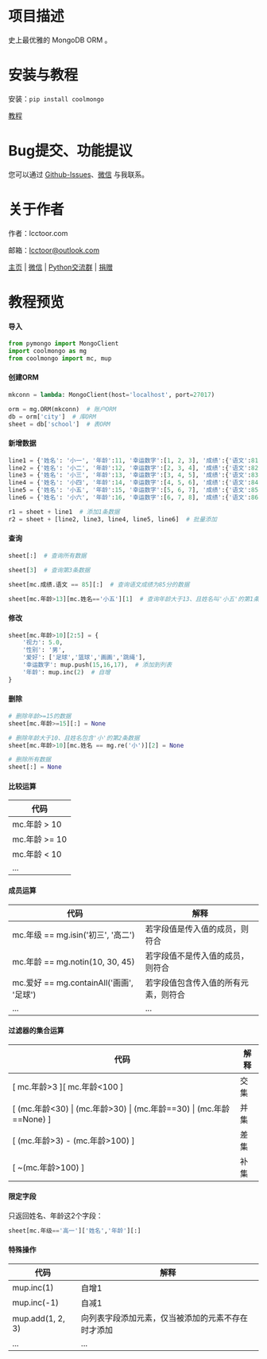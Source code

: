 # 项目描述

史上最优雅的 MongoDB ORM 。

# 安装与教程

安装：`pip install coolmongo`

[教程](https://github.com/lcctoor/lccpy/blob/main/packages/coolmongo/coolmongo/docs/index.md)

# Bug提交、功能提议

您可以通过 [Github-Issues](https://github.com/lcctoor/lccpy/issues)、[微信](https://lcctoor.github.io/me/author/WeChatQR-max.jpg) 与我联系。

# 关于作者

作者：lcctoor.com

邮箱：lcctoor@outlook.com

[主页](https://lcctoor.github.io/me/) | [微信](https://lcctoor.github.io/me/author/WeChatQR-max.jpg) | [Python交流群](https://lcctoor.github.io/me/lccpy/WechatReadersGroupQR-original.jpg) | [捐赠](https://lcctoor.github.io/me/donation/donationQR-1rmb-max.jpg)

# 教程预览

#### 导入

```python
from pymongo import MongoClient
import coolmongo as mg
from coolmongo import mc, mup
```

#### 创建ORM

```python
mkconn = lambda: MongoClient(host='localhost', port=27017)

orm = mg.ORM(mkconn)  # 账户ORM
db = orm['city']  # 库ORM
sheet = db['school']  # 表ORM
```

#### 新增数据

```python
line1 = {'姓名': '小一', '年龄':11, '幸运数字':[1, 2, 3], '成绩':{'语文':81, '数学':82}}
line2 = {'姓名': '小二', '年龄':12, '幸运数字':[2, 3, 4], '成绩':{'语文':82, '数学':83}}
line3 = {'姓名': '小三', '年龄':13, '幸运数字':[3, 4, 5], '成绩':{'语文':83, '数学':84}}
line4 = {'姓名': '小四', '年龄':14, '幸运数字':[4, 5, 6], '成绩':{'语文':84, '数学':85}}
line5 = {'姓名': '小五', '年龄':15, '幸运数字':[5, 6, 7], '成绩':{'语文':85, '数学':86}}
line6 = {'姓名': '小六', '年龄':16, '幸运数字':[6, 7, 8], '成绩':{'语文':86, '数学':87}}

r1 = sheet + line1  # 添加1条数据
r2 = sheet + [line2, line3, line4, line5, line6]  # 批量添加
```

#### 查询

```python
sheet[:]  # 查询所有数据

sheet[3]  # 查询第3条数据

sheet[mc.成绩.语文 == 85][:]  # 查询语文成绩为85分的数据

sheet[mc.年龄>13][mc.姓名=='小五'][1]  # 查询年龄大于13、且姓名叫'小五'的第1条数据
```

#### 修改

```python
sheet[mc.年龄>10][2:5] = {
    '视力': 5.0,
    '性别': '男',
    '爱好': ['足球','篮球','画画','跳绳'],
    '幸运数字': mup.push(15,16,17),  # 添加到列表
    '年龄': mup.inc(2)  # 自增
}
```

#### 删除

```python
# 删除年龄>=15的数据
sheet[mc.年龄>=15][:] = None

# 删除年龄大于10、且姓名包含'小'的第2条数据
sheet[mc.年龄>10][mc.姓名 == mg.re('小')][2] = None

# 删除所有数据
sheet[:] = None
```

#### 比较运算

| 代码          |
| ------------- |
| mc.年龄 > 10  |
| mc.年龄 >= 10 |
| mc.年龄 < 10  |
| ...           |

#### 成员运算

| 代码                                     | 解释                                 |
| ---------------------------------------- | ------------------------------------ |
| mc.年级 == mg.isin('初三', '高二')       | 若字段值是传入值的成员，则符合       |
| mc.年龄 == mg.notin(10, 30, 45)          | 若字段值不是传入值的成员，则符合     |
| mc.爱好 == mg.containAll('画画', '足球') | 若字段值包含传入值的所有元素，则符合 |
| ...                                      | ...                                  |

#### 过滤器的集合运算

| 代码                                                                   | 解释 |
| ---------------------------------------------------------------------- | ---- |
| [ mc.年龄>3 ][ mc.年龄<100 ]                                           | 交集 |
| [ (mc.年龄<30) \| (mc.年龄>30) \| (mc.年龄==30) \| (mc.年龄==None) ] | 并集 |
| [ (mc.年龄>3) - (mc.年龄>100) ]                                        | 差集 |
| [ ~(mc.年龄>100) ]                                                     | 补集 |

#### 限定字段

只返回姓名、年龄这2个字段：

```python
sheet[mc.年级=='高一']['姓名','年龄'][:]
```

#### 特殊操作

| 代码             | 解释                                               |
| ---------------- | -------------------------------------------------- |
| mup.inc(1)       | 自增1                                              |
| mup.inc(-1)      | 自减1                                              |
| mup.add(1, 2, 3) | 向列表字段添加元素，仅当被添加的元素不存在时才添加 |
| ...              | ...                                                |
